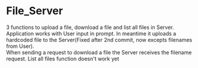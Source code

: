 # File_Server

3 functions to upload a file, download a file and list all files in Server.
Application works with User input in prompt.
In meantime it uploads a hardcoded file to the Server(Fixed after 2nd commit, now excepts filenames from User).  
When sending a request to download a file the Server receives the filename request.
List all files function doesn't work yet
